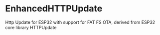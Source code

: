 # EnhancedHTTPUpdate
Http Update for ESP32 with support for FAT FS OTA, derived from ESP32 core library HTTPUpdate
